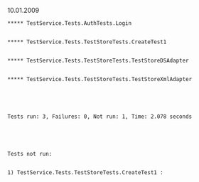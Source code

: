 <p>
10.01.2009<br>
<p>
<pre><code>***** TestService.Tests.AuthTests.Login<br>
***** TestService.Tests.TestStoreTests.CreateTest1<br>
***** TestService.Tests.TestStoreTests.TestStoreDSAdapter<br>
***** TestService.Tests.TestStoreTests.TestStoreXmlAdapter<br>
<br>
Tests run: 3, Failures: 0, Not run: 1, Time: 2.078 seconds<br>
<br>
Tests not run:<br>
1) TestService.Tests.TestStoreTests.CreateTest1 : <br>
<br>
</code></pre>